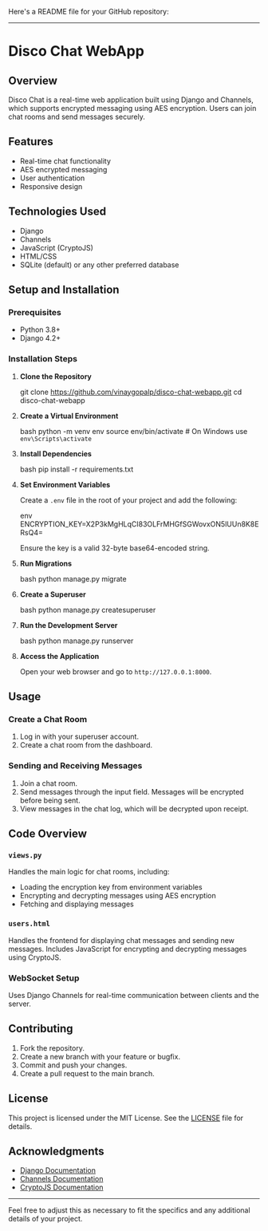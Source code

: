 Here's a README file for your GitHub repository:

---

# Disco Chat WebApp

## Overview

Disco Chat is a real-time web application built using Django and Channels, which supports encrypted messaging using AES encryption. Users can join chat rooms and send messages securely.

## Features

- Real-time chat functionality
- AES encrypted messaging
- User authentication
- Responsive design

## Technologies Used

- Django
- Channels
- JavaScript (CryptoJS)
- HTML/CSS
- SQLite (default) or any other preferred database

## Setup and Installation

### Prerequisites

- Python 3.8+
- Django 4.2+


### Installation Steps
1. **Clone the Repository**

    
    git clone https://github.com/vinaygopalp/disco-chat-webapp.git
    cd disco-chat-webapp
   

2. **Create a Virtual Environment**

     bash
    python -m venv env
    source env/bin/activate  # On Windows use `env\Scripts\activate`
     

3. **Install Dependencies**

     bash
    pip install -r requirements.txt
     

4. **Set Environment Variables**

    Create a `.env` file in the root of your project and add the following:

     env
    ENCRYPTION_KEY=X2P3kMgHLqCI83OLFrMHGfSGWovxON5lUUn8K8ERsQ4=
     

    Ensure the key is a valid 32-byte base64-encoded string.

5. **Run Migrations**

     bash
    python manage.py migrate
     

6. **Create a Superuser**

     bash
    python manage.py createsuperuser
     

7. **Run the Development Server**

     bash
    python manage.py runserver
     

8. **Access the Application**

    Open your web browser and go to `http://127.0.0.1:8000`.

## Usage

### Create a Chat Room

1. Log in with your superuser account.
2. Create a chat room from the dashboard.

### Sending and Receiving Messages

1. Join a chat room.
2. Send messages through the input field. Messages will be encrypted before being sent.
3. View messages in the chat log, which will be decrypted upon receipt.

## Code Overview

### `views.py`

Handles the main logic for chat rooms, including:

- Loading the encryption key from environment variables
- Encrypting and decrypting messages using AES encryption
- Fetching and displaying messages

### `users.html`

Handles the frontend for displaying chat messages and sending new messages. Includes JavaScript for encrypting and decrypting messages using CryptoJS.

### WebSocket Setup

Uses Django Channels for real-time communication between clients and the server.

## Contributing

1. Fork the repository.
2. Create a new branch with your feature or bugfix.
3. Commit and push your changes.
4. Create a pull request to the main branch.

## License

This project is licensed under the MIT License. See the [LICENSE](LICENSE) file for details.

## Acknowledgments

- [Django Documentation](https://docs.djangoproject.com/)
- [Channels Documentation](https://channels.readthedocs.io/)
- [CryptoJS Documentation](https://cryptojs.gitbook.io/docs/)

---

Feel free to adjust this as necessary to fit the specifics and any additional details of your project.